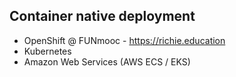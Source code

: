 ## Container native deployment

- OpenShift @ FUNmooc - https://richie.education
- Kubernetes
- Amazon Web Services (AWS ECS / EKS)
